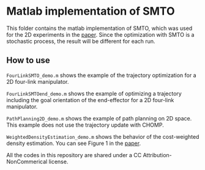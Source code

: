 # Matlab implementation of SMTO

This folder contains the matlab implementation of SMTO, which was used for the 2D experiments in the [paper](https://arxiv.org/abs/2003.07054).
Since the optimization with SMTO is a stochastic process, the result will be different for each run.

## How to use

`FourLinkSMTO_demo.m`
shows the example of the trajectory optimization for a 2D four-link manipulator.

`FourLinkSMTOend_demo.m`
shows the example of optimizing a trajectory including the goal orientation of the end-effector for a 2D four-link manipulator.

`PathPlanning2D_demo.m`
shows the example of path planning on 2D space. This example does not use the trajectory update with CHOMP.

`WeightedDensityEstimation_demo.m`
shows the behavior of the cost-weighted density estimation. You can see  Figure 1 in the [paper](https://arxiv.org/abs/2003.07054).

All the codes in this repository are shared under  a CC Attribution-NonCommerical license.  
